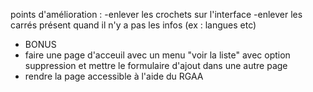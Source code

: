 points d'amélioration : 
-enlever les crochets sur l'interface
-enlever les carrés présent quand il n'y a pas les infos (ex : langues etc)
- BONUS
- faire une page d'acceuil avec un menu "voir la liste" avec option suppression et mettre le formulaire d'ajout dans une autre page 
- rendre la page accessible à l'aide du RGAA
